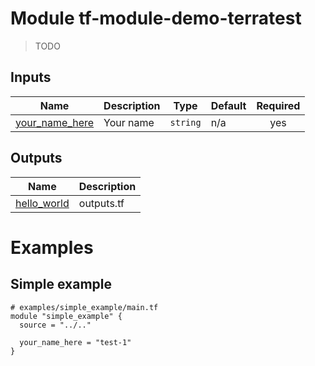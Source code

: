 <!-- BEGIN_TF_DOCS -->
# Module tf-module-demo-terratest

> TODO









## Inputs

| Name | Description | Type | Default | Required |
|------|-------------|------|---------|:--------:|
| <a name="input_your_name_here"></a> [your\_name\_here](#input\_your\_name\_here) | Your name | `string` | n/a | yes |

## Outputs

| Name | Description |
|------|-------------|
| <a name="output_hello_world"></a> [hello\_world](#output\_hello\_world) | outputs.tf |



# Examples

## Simple example

```hcl
# examples/simple_example/main.tf
module "simple_example" {
  source = "../.."

  your_name_here = "test-1"
}
```
<!-- END_TF_DOCS -->